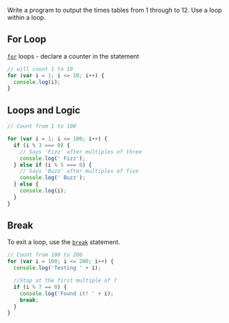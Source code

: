 Write a program to output the times tables from 1 through to 12. Use a loop within a loop.

## For Loop
[`for`](https://developer.mozilla.org/en-US/docs/Web/JavaScript/Reference/Statements/for) loops - declare a counter in the statement 
```javascript
// will count 1 to 10
for (var i = 1; i <= 10; i++) {
  console.log(i);
}
```

## Loops and Logic

```javascript
// Count from 1 to 100

for (var i = 1; i <= 100; i++) {
  if (i % 3 === 0) {
    // Says 'Fizz' after multiples of three
    console.log(' Fizz');
  } else if (i % 5 === 0) {
    // Says 'Buzz' after multiples of five
    console.log(' Buzz');
  } else {
    console.log(i);
  }
}
```

## Break
To exit a loop, use the [`break`](https://developer.mozilla.org/en-US/docs/Web/JavaScript/Reference/Statements/break) statement.
```JavaScript
// Count from 100 to 200
for (var i = 100; i <= 200; i++) {
  console.log('Testing ' + i);

  //Stop at the first multiple of 7
  if (i % 7 == 0) {
    console.log('Found it! ' + i);
    break;
  }
}
```
